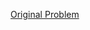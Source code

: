 [Original Problem](https://leetcode.com/explore/interview/card/top-interview-questions-easy/127/strings/879/)
